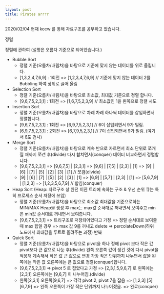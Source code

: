 ```yaml
---
layout: post
title: Pirates arrrr
---
```


2020/02/04
현재 kocw 를 통해 자료구조를 공부하고 있습니다. 

정렬

 정렬에 관하여 (설명은 오름차 기준으로 되어있습니다.)
  - Bubble Sort 
    - 정렬 기준(오름차/내림차)을 바탕으로 기준에 맞지 않는 데이터를 위로 올립니다. 
     - [1,3,2,4,7,6,9] : 1회전 => [1,2,3,4,7,6,9] // 기준에 맞지 않는 데이터 2를 Bubbling 하여 상위로 끌어 올림
  - Selection Sort
    - 정렬 기준(오름차/내림차)을 바탕으로 최소값, 최대값 기준으로 정렬 합니다.
     - [9,6,7,5,2,3,1] : 1회전 => [1,6,7,5,2,3,9] // 최소값인 1을 왼쪽으로 정렬 시도
  - Insertion Sort
    - 정렬 기준(오름차/내림차)을 바탕으로 차례 차례 하나씩 데이터를 삽입하면서 정렬합니다.
     - [9,6,7,5,2,3,1] : 1회전 => [6,9,7,5,2,3,1] // 6이 삽입되면서 9가 밀림.
     - [6,9,7,5,2,3,1] : 2회전 => [6,7,9,5,2,3,1] // 7이 삽입되면서 9가 밀림. (여기서 6도 검사)
  - Merge Sort
    - 정렬 기준(오름차/내림차)을 바탕으로 계속 반으로 자르면서 최소 단위로 쪼개 질 때까지 쪼갠 후(divide) 다시 합치면서(conquer) 데이터 비교하면서 정렬합니다.
     - [9,6,7,5,2,3,1] => [9,6,7,5] | [2,3,1] => [9,6] | [7,5] | [2,3] | [1] => [9] | [6] | [7] | [5] | [2] | [3] | [1] // 쪼갬(divide)
     - [9] | [6] | [7] | [5] | [2] | [3] | [1] => [6,9] | [5,7] | [2,3] | [1] => [5,6,7,9] | [1,2,3] => [1,2,3,5,6,7,9] // 합침(conquer)
  - Heap Sort (Heap: 자료구조 상 완전 이진 트리에 속하는 구조 & 우선 순위 큐는 특히 프로세스 순서 저장에 쓰임)
    - 정렬 기준(오름차/내림차)을 바탕으로 최소값 최대값을 기준으로하는 MIN/MAX Heap을 생성 후 max는 max값 순서대로 꺼내면서 보여주고 min은 min값 순서대로 꺼내면서 보여줍니다.
     - [9,6,7,5,2,3,1] => 트리구조로 저장되어있다고 가정 => 정렬 순서대로 보여줄 때 max 힙일 경우 => max 값 9를 꺼내고 delete => percolateDown(하위 노드에서 최대값을 루트로 올려주는 과정) 반복
  - Quick Sort 
    - 정렬 기준(오름차/내림차)을 바탕으로 pivot을 하나 정해 pivot 보다 작은 값 pivot보다 큰 값으로 나눈 후(divide) 왼쪽 오른쪽 값이 생긴 것에 다시 pivot을 적용해 계속해서 작은 값 큰 값으로 변경 가장 작은 단위까지 나누면서 값을 왼쪽에는 작은 값 오른쪽에는 큰 값으로 정렬(conquer)합니다.
     - [9,6,7,5,2,3,1] => pivot 5 로 잡았다고 가정 => [2,3,1,5,9,6,7] 로 왼쪽에는 [2,3,1] 오른쪽에는 [9,6,7] 이 나누어짐.(divide)
     - 왼쪽[2,3,1] 오른쪽[9,6,7] => 각각 pivot 2, pivot 7을 잡음 => [1,2,3] [5] [6,7,9] => 왼쪽 오른쪽이 가장 작은 단위까지 나누어졌음. => 완료(conquer)
